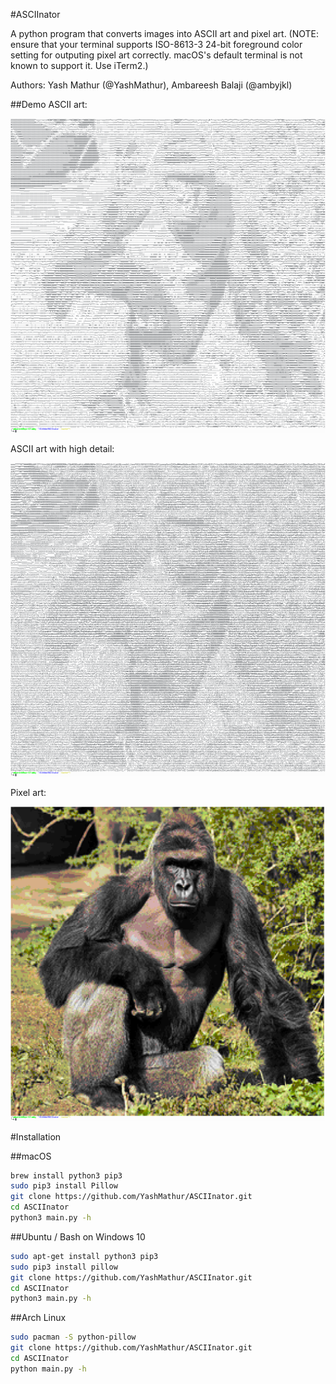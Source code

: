 #ASCIInator

A python program that converts images into ASCII art and pixel art.
(NOTE: ensure that your terminal supports ISO-8613-3 24-bit foreground color setting for outputing pixel art correctly. macOS's default terminal is not known to support it. Use iTerm2.)

Authors: Yash Mathur (@YashMathur), Ambareesh Balaji (@ambyjkl)

##Demo
ASCII art:

![Harambe in grayscale](demo.png)

ASCII art with high detail:

![Harambe is high](demo-high.png)

Pixel art:

![Harambe in color](demo-color.png)

#Installation

##macOS
```bash
brew install python3 pip3
sudo pip3 install Pillow
git clone https://github.com/YashMathur/ASCIInator.git
cd ASCIInator
python3 main.py -h
```

##Ubuntu / Bash on Windows 10
```bash
sudo apt-get install python3 pip3
sudo pip3 install pillow
git clone https://github.com/YashMathur/ASCIInator.git
cd ASCIInator
python3 main.py -h
```

##Arch Linux
```bash
sudo pacman -S python-pillow
git clone https://github.com/YashMathur/ASCIInator.git
cd ASCIInator
python main.py -h
```
